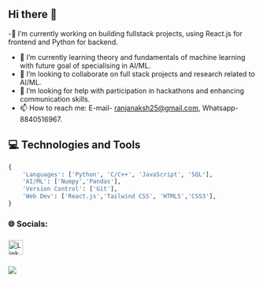 ## Hi there 👋
-🔭 I’m currently working on building fullstack projects, using React.js for frontend and Python for backend.
- 🌱 I’m currently learning theory and fundamentals of machine learning with future goal of specialising in AI/ML.
- 👯 I’m looking to collaborate on full stack projects and research related to AI/ML.
- 🤔 I’m looking for help with participation in hackathons and enhancing communication skills.
- 📫 How to reach me: E-mail- ranjanaksh25@gmail.com, Whatsapp- 8840516967.
  
###

## 💻 Technologies and Tools

```python
{
    'Languages': ['Python', 'C/C++', 'JavaScript', 'SQL'],
    'AI/ML': ['Numpy','Pandas'],
    'Version Control': ['Git'],
    'Web Dev': ['React.js','Tailwind CSS', 'HTML5','CSS3'],
}
```

###

<h3 align="left">🌐 Socials:</h3>

###

<div align="left">
    <a href="https://www.linkedin.com/in/akshatranjan25/" target="_blank" rel="noopener noreferrer">
        <img src="https://upload.wikimedia.org/wikipedia/commons/8/81/LinkedIn_icon.svg" height="30" alt="LinkedIn logo" />
    </a>
  <a href="https://www.twitter.com/akshatranjan25/" target="_blank" rel="noopener noreferrer>
    <img src="https://about.x.com/en" height="30" alt="twitter logo"  />
  </a>
</div>

###

<picture>
  <source
    srcset="https://github-readme-stats.vercel.app/api?username=akshatranjan25&show_icons=true&theme=dark"
    media="(prefers-color-scheme: dark)"
  />
  <source
    srcset="https://github-readme-stats.vercel.app/api?username=akshatranjan25&show_icons=true"
    media="(prefers-color-scheme: light), (prefers-color-scheme: no-preference)"
  />
  <img src="https://github-readme-stats.vercel.app/api?username=akshatranjan25&show_icons=true" />
</picture>




